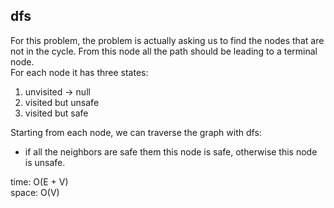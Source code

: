 ## dfs
For this problem, the problem is actually asking us to find the nodes that are not in the cycle. From this node all the path should be leading to a terminal node.<br>
For each node it has three states:
1. unvisited -> null
2. visited but unsafe
3. visited but safe

Starting from each node, we can traverse the graph with dfs:
- if all the neighbors are safe them this node is safe, otherwise this node is unsafe.

time: O(E + V)<br>
space: O(V)
